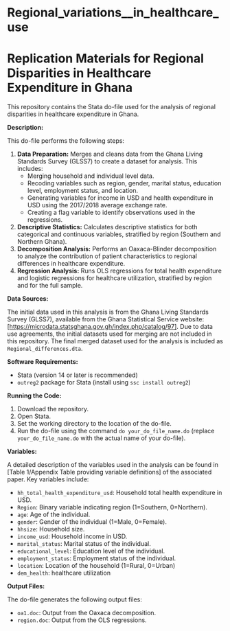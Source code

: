# Regional_variations__in_healthcare_use
# Replication Materials for Regional Disparities in Healthcare Expenditure in Ghana

This repository contains the Stata do-file used for the analysis of regional disparities in healthcare expenditure in Ghana.


**Description:**

This do-file performs the following steps:

1.  **Data Preparation:** Merges and cleans data from the Ghana Living Standards Survey (GLSS7) to create a dataset for analysis. This includes:
    *   Merging household and individual level data.
    *   Recoding variables such as region, gender, marital status, education level, employment status, and location.
    *   Generating variables for income in USD and health expenditure in USD using the 2017/2018 average exchange rate.
    *   Creating a flag variable to identify observations used in the regressions.
2.  **Descriptive Statistics:** Calculates descriptive statistics for both categorical and continuous variables, stratified by region (Southern and Northern Ghana).
3.  **Decomposition Analysis:** Performs an Oaxaca-Blinder decomposition to analyze the contribution of patient characteristics to regional differences in healthcare expenditure.
4.  **Regression Analysis:** Runs OLS regressions for total health expenditure and logistic regressions for healthcare utilization, stratified by region and for the full sample.

**Data Sources:**

The initial data used in this analysis is from the Ghana Living Standards Survey (GLSS7), available from the Ghana Statistical Service website: [https://microdata.statsghana.gov.gh/index.php/catalog/97]. Due to data use agreements, the initial datasets used for merging are not included in this repository. The final merged dataset used for the analysis is included as `Regional_differences.dta`.

**Software Requirements:**

*   Stata (version 14 or later is recommended)
*   `outreg2` package for Stata (install using `ssc install outreg2`)

**Running the Code:**

1.  Download the repository.
2.  Open Stata.
3.  Set the working directory to the location of the do-file.
4.  Run the do-file using the command `do your_do_file_name.do` (replace `your_do_file_name.do` with the actual name of your do-file).

**Variables:**

A detailed description of the variables used in the analysis can be found in [Table 1/Appendix Table providing variable definitions] of the associated paper. Key variables include:

*   `hh_total_health_expenditure_usd`: Household total health expenditure in USD.
*   `Region`: Binary variable indicating region (1=Southern, 0=Northern).
*   `age`: Age of the individual.
*   `gender`: Gender of the individual (1=Male, 0=Female).
*   `hhsize`: Household size.
*   `income_usd`: Household income in USD.
* `marital_status`: Marital status of the individual.
* `educational_level`: Education level of the individual.
* `employment_status`: Employment status of the individual.
* `location`: Location of the household (1=Rural, 0=Urban)
* `dem_health`: healthcare utilization


**Output Files:**

The do-file generates the following output files:

*   `oa1.doc`: Output from the Oaxaca decomposition.
*   `region.doc`: Output from the OLS regressions.




